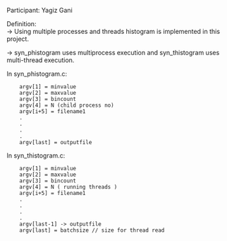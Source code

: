 Participant:
	Yagiz Gani
	
Definition: 	
-> Using multiple processes and threads histogram is implemented in this project.

-> syn_phistogram uses multiprocess execution and syn_thistogram uses multi-thread execution.

In syn_phistogram.c: 

		argv[1] = minvalue
		argv[2] = maxvalue
		argv[3] = bincount
		argv[4] = N (child process no)
		argv[i+5] = filename1
		.
		.	
		.
		.
		argv[last] = outputfile

In syn_thistogram.c:

		argv[1] = minvalue
		argv[2] = maxvalue
		argv[3] = bincount
		argv[4] = N ( running threads )
		argv[i+5] = filename1
		.
		.	
		.
		.
		argv[last-1] -> outputfile
		argv[last] = batchsize // size for thread read
